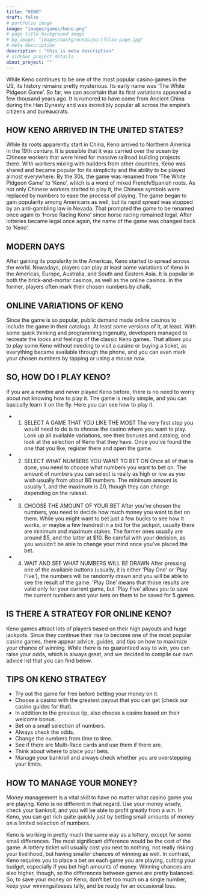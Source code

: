 ```yaml
---
title: "KENO"
draft: false
# portfolio image
image: "images/games/keno.png"
# page title background image
# bg_image: "images/backgrounds/portfolio-page.jpg"
# meta description
description : "this is meta description"
# sidebar project details
about_project: ""
---
```

While Keno continues to be one of the most popular casino games in the US, its history remains pretty mysterious. Its early name was ‘The White Pidgeon Game’. So far, we can ascertain that its first variations appeared a few thousand years ago. It is rumored to have come from Ancient China during the Han Dynasty and was incredibly popular all across the empire’s citizens and bureaucrats.


## HOW KENO ARRIVED IN THE UNITED STATES?
While its roots apparently start in China, Keno arrived to Northern America in the 19th century. It is possible that it was carried over the ocean by Chinese workers that were hired for massive railroad building projects there. With workers mixing with builders from other countries, Keno was shared and became popular for its simplicity and the ability to be played almost everywhere. By the 30s, the game was renamed from ‘The White Pidgeon Game’ to ‘Keno’, which is a word of mixed French/Spanish roots. As not only Chinese workers started to play it, the Chinese symbols were replaced by numbers to ease the process of playing. The game began to gain popularity among Americans as well, but its rapid spread was stopped by an anti-gambling law in Nevada. That prompted the game to be renamed once again to ‘Horse Racing Keno’ since horse racing remained legal. After lotteries became legal once again, the name of the game was changed back to ‘Keno’.

## MODERN DAYS
After gaining its popularity in the Americas, Keno started to spread across the world. Nowadays, players can play at least some variations of Keno in the Americas, Europe, Australia, and South and Eastern Asia. It is popular in both the brick-and-mortar casinos, as well as the online casinos. In the former, players often mark their chosen numbers by chalk.

## ONLINE VARIATIONS OF KENO
Since the game is so popular, public demand made online casinos to include the game in their catalogs. At least some versions of it, at least. With some quick thinking and programming ingenuity, developers managed to recreate the looks and feelings of the classic Keno games. That allows you to play some Keno without needing to visit a casino or buying a ticket, as everything became available through the phone, and you can even mark your chosen numbers by tapping or using a mouse now.

## SO, HOW DO I PLAY KENO?
If you are a newbie and never played Keno before, there is no need to worry about not knowing how to play it. The game is really simple, and you can basically learn it on the fly. Here you can see how to play it.

* 1) SELECT A GAME THAT YOU LIKE THE MOST
The very first step you would need to do is to choose the casino where you want to play. Look up all available variations, see their bonuses and catalog, and look at the selection of Keno that they have. Once you’ve found the one that you like, register there and open the game.

* 2) SELECT WHAT NUMBERS YOU WANT TO BET ON
Once all of that is done, you need to choose what numbers you want to bet on. The amount of numbers you can select is really as high or low as you wish usually from about 80 numbers. The minimum amount is usually 1, and the maximum is 20, though they can change depending on the ruleset.

* 3) CHOOSE THE AMOUNT OF YOUR BET
After you’ve chosen the numbers, you need to decide how much money you want to bet on them. While you might want to bet just a few bucks to see how it works, or maybe a few hundred in a bid for the jackpot, usually there are minimum and maximum stakes. The former ones usually are around $5, and the latter at $10. Be careful with your decision, as you wouldn’t be able to change your mind once you’ve placed the bet.

* 4) WAIT AND SEE WHAT NUMBERS WILL BE DRAWN
After pressing one of the available buttons (usually, it is either ‘Play One’ or ‘Play Five’), the numbers will be randomly drawn and you will be able to see the result of the game. ‘Play One’ means that those results are valid only for your current game, but ‘Play Five’ allows you to save the current numbers and your bets on them to be saved for 5 games.

## IS THERE A STRATEGY FOR ONLINE KENO?
Keno games attract lots of players based on their high payouts and huge jackpots. Since they continue their rise to become one of the most popular casino games, there appear advice, guides, and tips on how to maximize your chance of winning. While there is no guaranteed way to win, you can raise your odds, which is always great, and we decided to compile our own advice list that you can find below.

## TIPS ON KENO STRATEGY
* Try out the game for free before betting your money on it.
* Choose a casino with the greatest payout that you can get (check our casino guides for that).
* In addition to the previous tip, also choose a casino based on their welcome bonus.
* Bet on a small selection of numbers.
* Always check the odds.
* Change the numbers from time to time.
* See if there are Multi-Race cards and use them if there are.
* Think about where to place your bets.
* Manage your bankroll and always check whether you are overstepping your limits.

## HOW TO MANAGE YOUR MONEY?
Money management is a vital skill to have no matter what casino game you are playing. Keno is no different in that regard. Use your money wisely, check your bankroll, and you will be able to profit greatly from a win. In Keno, you can get rich quite quickly just by betting small amounts of money on a limited selection of numbers.

Keno is working in pretty much the same way as a lottery, except for some small differences. The most significant difference would be the cost of the game. A lottery ticket will usually cost you next to nothing, not really risking your livelihood, but having smaller chances of winning as well. In contrast, Keno requires you to place a bet on each game you are playing, cutting your budget, especially if you bet high amounts of money. Winning chances are also higher, though, so the differences between games are pretty balanced. So, to save your money on Keno, don’t bet too much on a single number, keep your winnings\losses tally, and be ready for an occasional loss.

